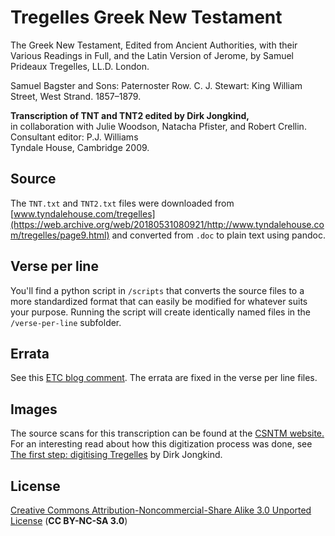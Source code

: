 # Tregelles Greek New Testament

The Greek New Testament, Edited from Ancient Authorities, with their Various Readings in Full, and the Latin Version of Jerome, by Samuel Prideaux Tregelles, LL.D. London.  

Samuel Bagster and Sons: Paternoster Row. C. J. Stewart: King William Street, West Strand. 1857–1879.

**Transcription of TNT and TNT2
edited by Dirk Jongkind,**  
in collaboration with Julie Woodson, Natacha Pfister, and Robert Crellin.  
Consultant editor: P.J. Williams  
Tyndale House, Cambridge 2009.

## Source
The `TNT.txt` and `TNT2.txt` files were downloaded from [www.tyndalehouse.com/tregelles](https://web.archive.org/web/20180531080921/http://www.tyndalehouse.com/tregelles/page9.html) and converted from `.doc` to plain text using pandoc. 

## Verse per line
You'll find a python script in `/scripts` that converts the source files to a more standardized format that can easily be modified for whatever suits your purpose. Running the script will create identically named files in the `/verse-per-line` subfolder. 

## Errata
See this [ETC blog comment](http://evangelicaltextualcriticism.blogspot.com/2009/06/tregelless-greek-new-testament-released.html?showComment=1244314767486#c7416965811742781580). The errata are fixed in the verse per line files. 

## Images 
The source scans for this transcription can be found at the [CSNTM website.](https://printedbooks.csntm.org/PrintedBook/Group/TregellesGreekNewTestament)  
For an interesting read about how this digitization process was done, see [The first step: digitising Tregelles](https://academic.tyndalehouse.com/research/the-greek-new-testament/digitising-tregelles/) by Dirk Jongkind. 

## License 
[Creative Commons Attribution-Noncommercial-Share Alike 3.0 Unported License](https://creativecommons.org/licenses/by-nc-sa/3.0/) (**CC BY-NC-SA 3.0**)
